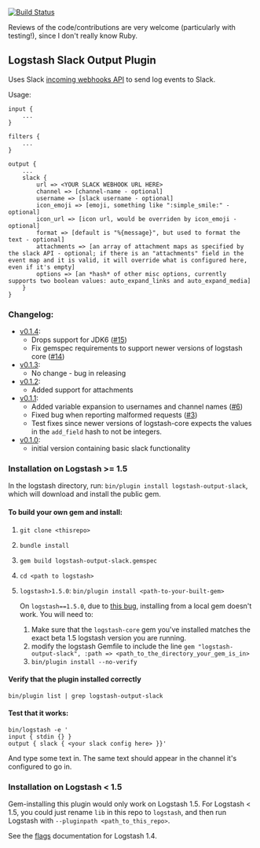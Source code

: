 [![Build Status](https://travis-ci.org/cyli/logstash-output-slack.svg?branch=master)](https://travis-ci.org/cyli/logstash-output-slack)

Reviews of the code/contributions are very welcome (particularly with testing!), since I don't really know Ruby.

## Logstash Slack Output Plugin

Uses Slack [incoming webhooks API](https://api.slack.com/incoming-webhooks) to send log events to Slack.

Usage:

```
input {
    ...
}

filters {
    ...
}

output {
    ...
    slack {
        url => <YOUR SLACK WEBHOOK URL HERE>
        channel => [channel-name - optional]
        username => [slack username - optional]
        icon_emoji => [emoji, something like ":simple_smile:" - optional]
        icon_url => [icon url, would be overriden by icon_emoji - optional]
        format => [default is "%{message}", but used to format the text - optional]
        attachments => [an array of attachment maps as specified by the slack API - optional; if there is an "attachments" field in the event map and it is valid, it will override what is configured here, even if it's empty]
        options => [an *hash* of other misc options, currently supports two boolean values: auto_expand_links and auto_expand_media]
    }
}
```

### Changelog:
- [v0.1.4](https://github.com/cyli/logstash-output-slack/releases/tag/v0.1.4):
    - Drops support for JDK6 ([#15](https://github.com/cyli/logstash-output-slack/pull/15))
    - Fix gemspec requirements to support newer versions of logstash core ([#14](https://github.com/cyli/logstash-output-slack/pull/14))
- [v0.1.3](https://github.com/cyli/logstash-output-slack/releases/tag/v0.1.3):
    - No change - bug in releasing
- [v0.1.2](https://github.com/cyli/logstash-output-slack/releases/tag/v0.1.2):
    - Added support for attachments
- [v0.1.1](https://github.com/cyli/logstash-output-slack/releases/tag/v0.1.1):
    - Added variable expansion to usernames and channel names ([#6](https://github.com/cyli/logstash-output-slack/pull/6))
    - Fixed bug when reporting malformed requests ([#3](https://github.com/cyli/logstash-output-slack/pull/3))
    - Test fixes since newer versions of logstash-core expects the values in
        the `add_field` hash to not be integers.
- [v0.1.0](https://github.com/cyli/logstash-output-slack/releases/tag/v0.1.0):
    - initial version containing basic slack functionality

### Installation on Logstash >= 1.5

In the logstash directory, run:  `bin/plugin install logstash-output-slack`, which will download and install the public gem.

#### To build your own gem and install:

1. `git clone <thisrepo>`
1. `bundle install`
1. `gem build logstash-output-slack.gemspec`
1. `cd <path to logstash>`
1. `logstash>1.5.0`: `bin/plugin install <path-to-your-built-gem>`

    On `logstash==1.5.0`, due to [this bug](https://github.com/elastic/logstash/issues/2674), installing from a local gem doesn't work. You will need to:

    1. Make sure that the `logstash-core` gem you've installed matches the exact beta 1.5 logstash version you are running.
    1. modify the logstash Gemfile to include the line `gem "logstash-output-slack", :path => <path_to_the_directory_your_gem_is_in>`
    1. `bin/plugin install --no-verify`

#### Verify that the plugin installed correctly
`bin/plugin list | grep logstash-output-slack`

#### Test that it works:
```
bin/logstash -e '
input { stdin {} }
output { slack { <your slack config here> }}'
```

And type some text in.  The same text should appear in the channel it's configured to go in.

### Installation on Logstash < 1.5

Gem-installing this plugin would only work on Logstash 1.5.  For Logstash < 1.5, you could just rename `lib` in this repo to `logstash`, and then run Logstash with `--pluginpath <path_to_this_repo>`.

See the [flags](http://logstash.net/docs/1.4.2/flags) documentation for Logstash 1.4.
